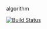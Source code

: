 algorithm 

[![Build Status](https://travis-ci.org/fwon/algorithm.svg?branch=master)](https://travis-ci.org/fwon/algorithm)
